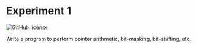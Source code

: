 # Experiment 1

[![GitHub license](https://img.shields.io/badge/license-MIT-blue.svg)](https://raw.githubusercontent.com/nextseto/Operating-Systems-Experiments/master/LICENSE)

Write a program to perform pointer arithmetic, bit-masking, bit-shifting, etc.